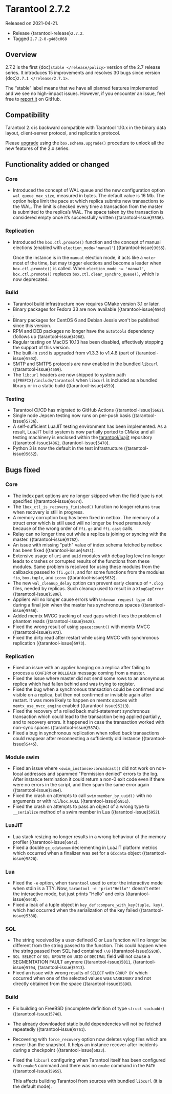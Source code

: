 # Tarantool 2.7.2

Released on 2021-04-21.

- Release {tarantool-release}`2.7.2`.
- Tagged `2.7.2-0-g4d8c068`

## Overview

2.7.2 is the first {doc}`stable </release/policy>`
version of the 2.7 release series. It introduces 15 improvements and
resolves 30 bugs since version {doc}`2.7.1 </release/2.7.1>`.

The “stable” label means that we have all planned features implemented
and we see no high-impact issues. However, if you encounter an issue,
feel free to [report
it](https://github.com/tarantool/tarantool/issues) on GitHub.

## Compatibility

Tarantool 2.x is backward compatible with Tarantool 1.10.x in the binary
data layout, client-server protocol, and replication protocol.

Please
[upgrade](https://www.tarantool.io/en/doc/latest/book/admin/upgrades/)
using the `box.schema.upgrade()` procedure to unlock all the new
features of the 2.x series.

## Functionality added or changed

### Core

- Introduced the concept of WAL queue and the new configuration option
  `wal_queue_max_size`, measured in bytes.
  The default value is 16 Mb.
  The option helps limit the pace at which replica submits new transactions to the WAL.
  The limit is checked every time a transaction from the master is
  submitted to the replica’s WAL.
  The space taken by the transaction is considered empty once it’s successfully written
  ({tarantool-issue}`5536`).

### Replication

- Introduced the `box.ctl.promote()` function and the concept of manual elections
  (enabled with `election_mode='manual'`) ({tarantool-issue}`3055`).

  Once the instance is in the `manual` election mode,
  it acts like a `voter` most of the time,
  but may trigger elections and become a leader when `box.ctl.promote()` is called.
  When `election_mode ~= 'manual'`,
  `box.ctl.promote()` replaces `box.ctl.clear_synchro_queue()`,
  which is now deprecated.

### Build

- Tarantool build infrastructure now requires CMake version 3.1 or later.
- Binary packages for Fedora 33 are now available ({tarantool-issue}`5502`) .
- Binary packages for CentOS 6 and Debian Jessie won't be published since this version.
- RPM and DEB packages no longer have the `autotools` dependency (follows up
  {tarantool-issue}`4968`).
- Regular testing on MacOS 10.13 has been disabled, effectively stopping
  the support of this version.
- The built-in `zstd` is upgraded from v1.3.3 to v1.4.8
  (part of {tarantool-issue}`5502`).
- SMTP and SMTPS protocols are now enabled in the bundled `libcurl` ({tarantool-issue}`4559`).
- The `libcurl` headers are now shipped to system path `${PREFIX}/include/tarantool`
  when `libcurl` is included as a bundled library or in a static build
  ({tarantool-issue}`4559`).

### Testing

- Tarantool CI/CD has migrated to GitHub Actions ({tarantool-issue}`5662`).
- Single node Jepsen testing now runs on per-push basis ({tarantool-issue}`5736`).
- A self-sufficient LuaJIT testing environment has been implemented.
  As a result, LuaJIT build system is now partially ported to CMake and all testing
  machinery is enclosed within the [tarantool/luajit](https://github.com/tarantool/luajit/)
  repository ({tarantool-issue}`4862`, {tarantool-issue}`5470`).
- Python 3 is now the default in the test infrastructure ({tarantool-issue}`5652`).

## Bugs fixed

### Core

- The index part options are no longer skipped when the field type is not specified
  ({tarantool-issue}`5674`).
- The `lbox_ctl_is_recovery_finished()` function no longer returns `true`
  when recovery is still in progress.
- A memory corruption bug has been fixed in netbox.
  The memory of a struct error which is still used will no longer be freed prematurely
  because of the wrong order of `ffi.gc` and `ffi.cast` calls.
- Relay can no longer time out while a replica is joining or syncing with the master.
  ({tarantool-issue}`5762`).
- An issue with missing "path" value of index schema fetched by netbox has been fixed
  ({tarantool-issue}`5451`).
- Extensive usage of `uri` and `uuid` modules with debug log level
  no longer leads to crashes or corrupted results of the functions from these
  modules.
  Same problem is resolved for using these modules from the callbacks passed to `ffi.gc()`,
  and for some functions from the modules `fio`, `box.tuple`, and `iconv`
  ({tarantool-issue}`5632`).
- The new `wal_cleanup_delay` option can prevent early cleanup of
  `*.xlog` files, needed by replicas.
  Such cleanup used to result in a `XlogGapError` ({tarantool-issue}`5806`).
- Appliers will no longer cause errors with `Unknown request type 40` during
  a final join when the master has synchronous spaces ({tarantool-issue}`5566`).
- Added memtx MVCC tracking of read gaps which fixes the problem of phantom reads
  ({tarantool-issue}`5628`).
- Fixed the wrong result of using `space:count()` with memtx MVCC ({tarantool-issue}`5972`).
- Fixed the dirty read after restart while using MVCC with synchronous
  replication ({tarantool-issue}`5973`).

### Replication

- Fixed an issue with an applier hanging on a replica after failing to process
  a `CONFIRM` or `ROLLBACK` message coming from a master.
- Fixed the issue where master did not send some rows to an anonymous replica
  which had fallen behind and was trying to register.
- Fixed the bug when a synchronous transaction could be confirmed and
  visible on a replica, but then not confirmed or invisible again after
  restart. It was more likely to happen on memtx spaces with
  `memtx_use_mvcc_engine` enabled ({tarantool-issue}`5213`).
- Fixed the recovery of a rolled back multi-statement synchronous transaction
  which could lead to the transaction being applied partially, and to
  recovery errors. It happened in case the transaction worked with
  non-sync spaces ({tarantool-issue}`5874`).
- Fixed a bug in synchronous replication when rolled back transactions
  could reappear after reconnecting a sufficiently old instance
  ({tarantool-issue}`5445`).

### Module swim

- Fixed an issue where `<swim_instance>:broadcast()` did not work on non-local
  addresses and spammed "Permission denied" errors to the log.
  After instance termination it could return a non-0 exit code even if there
  were no errors in the script, and then spam the same error again
  ({tarantool-issue}`5864`).
- Fixed the crash on attempts to call `swim:member_by_uuid()` with no
  arguments or with `nil`/`box.NULL` ({tarantool-issue}`5951`).
- Fixed the crash on attempts to pass an object of a wrong type to
  `__serialize` method of a swim member in Lua ({tarantool-issue}`5952`).

### LuaJIT

- Lua stack resizing no longer results in a wrong behaviour of the memory profiler
  ({tarantool-issue}`5842`).
- Fixed a double `gc_cdatanum` decrementing in LuaJIT platform metrics
  which occurred when a finalizer was set for a `GCсdata` object ({tarantool-issue}`5820`).

### Lua

- Fixed the `-e` option, when `tarantool` used to enter the interactive mode when
  stdin is a TTY. Now, `tarantool -e 'print"Hello"'` doesn't enter the
  interactive mode, but just prints "Hello" and exits
  ({tarantool-issue}`5040`).
- Fixed a leak of a tuple object in `key_def:compare_with_key(tuple, key)`,
  which had occurred when the serialization of the key failed ({tarantool-issue}`5388`).

### SQL

- The string received by a user-defined C or Lua function will no longer be
  different from the string passed to the function. This could happen
  when the string passed from SQL had contained `\\0`
  ({tarantool-issue}`5938`).
- `SQL SELECT` or `SQL UPDATE` on `UUID` or `DECIMAL` field will not cause a
  SEGMENTATION FAULT anymore ({tarantool-issue}`5011`,
  {tarantool-issue}`5704`, {tarantool-issue}`5913`).
- Fixed an issue with wrong results of `SELECT` with `GROUP BY` which occurred
  when one of the selected values was `VARBINARY` and not directly obtained from the space
  ({tarantool-issue}`5890`).

### Build

- Fix building on FreeBSD (incomplete definition of type `struct
  sockaddr`)
  ({tarantool-issue}`5748`).

- The already downloaded static build dependencies will not be fetched repeatedly
  ({tarantool-issue}`5761`).

- Recovering with `force_recovery` option now deletes vylog files which are newer than the snapshot.
  It helps an instance recover after incidents during a checkpoint ({tarantool-issue}`5823`).

- Fixed the `libcurl` configuring when Tarantool itself has been configured with
  `cmake3` command and there was no `cmake` command in the `PATH`
  ({tarantool-issue}`5955`).

  This affects building Tarantool from sources with bundled `libcurl` (it
  is the default mode).
